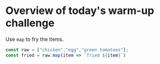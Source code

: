 # Overview of today's warm-up challenge

Use `map` to fry the items.

```javascript
const raw = ["chicken","egg","green tomatoes"];
const fried = raw.map(item => `fried ${item}`)
```
